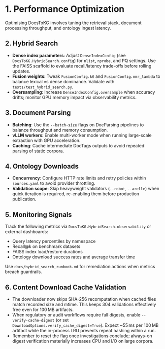 # 1. Performance Optimization

Optimising DocsToKG involves tuning the retrieval stack, document processing throughput,
and ontology ingest latency.

## 2. Hybrid Search

- **Dense index parameters**: Adjust `DenseIndexConfig` (see
  `DocsToKG.HybridSearch.config`) for `nlist`, `nprobe`, and PQ settings. Use the FAISS
  scaffold to evaluate recall/latency trade-offs before rolling updates.
- **Fusion weights**: Tweak `FusionConfig.k0` and `FusionConfig.mmr_lambda` to balance lexical vs dense dominance. Validate with `tests/test_hybrid_search.py`.
- **Oversampling**: Increase `DenseIndexConfig.oversample` when accuracy drifts; monitor GPU memory impact via observability metrics.

## 3. Document Parsing

- **Batching**: Use the `--batch-size` flags on DocParsing pipelines to balance throughput and memory consumption.
- **vLLM workers**: Enable multi-worker mode when running large-scale extraction with GPU acceleration.
- **Caching**: Cache intermediate DocTags outputs to avoid repeated parsing of static corpora.

## 4. Ontology Downloads

- **Concurrency**: Configure HTTP rate limits and retry policies within `sources.yaml` to avoid provider throttling.
- **Validation scope**: Skip heavyweight validators (`--robot`, `--arelle`) when quick iteration is required, re-enabling them before production publication.

## 5. Monitoring Signals

Track the following metrics via `DocsToKG.HybridSearch.observability` or external dashboards:

- Query latency percentiles by namespace
- Recall@k on benchmark datasets
- FAISS index load/restore durations
- Ontology download success rates and average transfer time

Use `docs/hybrid_search_runbook.md` for remediation actions when metrics breach guardrails.

## 6. Content Download Cache Validation

- The downloader now skips SHA-256 recomputation when cached files match recorded size and mtime. This keeps 304 validations effectively free even for 100 MB artifacts.
- When regulatory or audit workflows require full digests, enable `--verify-cache-digest` (or set `DownloadOptions.verify_cache_digest=True`). Expect ~55 ms per 100 MB artifact while the in-process LRU prevents repeat hashing within a run.
- Remember to reset the flag once investigations conclude; always-on digest verification materially increases CPU and I/O on large corpora.
